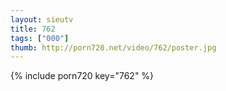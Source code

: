 ```yaml
--- 
layout: sieutv
title: 762
tags: ["000"]
thumb: http://porn720.net/video/762/poster.jpg
---
```

{% include porn720 key="762" %} 
